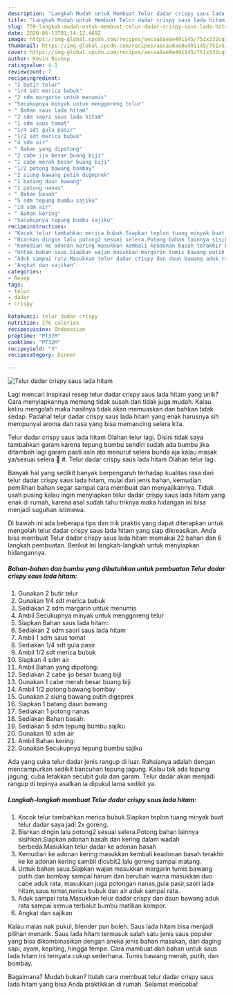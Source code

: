 ```yaml
---
description: "Langkah Mudah untuk Membuat Telur dadar crispy saus lada hitam, Enak"
title: "Langkah Mudah untuk Membuat Telur dadar crispy saus lada hitam, Enak"
slug: 759-langkah-mudah-untuk-membuat-telur-dadar-crispy-saus-lada-hitam-enak
date: 2020-06-13T01:14:12.469Z
image: https://img-global.cpcdn.com/recipes/aecaa8ae8e491145/751x532cq70/telur-dadar-crispy-saus-lada-hitam-foto-resep-utama.jpg
thumbnail: https://img-global.cpcdn.com/recipes/aecaa8ae8e491145/751x532cq70/telur-dadar-crispy-saus-lada-hitam-foto-resep-utama.jpg
cover: https://img-global.cpcdn.com/recipes/aecaa8ae8e491145/751x532cq70/telur-dadar-crispy-saus-lada-hitam-foto-resep-utama.jpg
author: Kevin Bishop
ratingvalue: 4.1
reviewcount: 7
recipeingredient:
- "2 butir telur"
- "1/4 sdt merica bubuk"
- "2 sdm margarin untuk menumis"
- "Secukupnya minyak untuk menggoreng telur"
- " Bahan saus lada hitam"
- "2 sdm saori saus lada hitam"
- "1 sdm saus tomat"
- "1/4 sdt gula pasir"
- "1/2 sdt merica bubuk"
- "4 sdm air"
- " Bahan yang dipotong"
- "2 cabe ijo besar buang biji"
- "1 cabe merah besar buang biji"
- "1/2 potong bawang bombay"
- "2 siung bawang putih digeprek"
- "1 batang daun bawang"
- "1 potong nanas"
- " Bahan basah"
- "5 sdm tepung bumbu sajiku"
- "10 sdm air"
- " Bahan kering"
- "Secukupnya tepung bumbu sajiku"
recipeinstructions:
- "Kocok telur tambahkan merica bubuk.Siapkan teplon tuang minyak buat telur dadar saya jadi 2x goreng."
- "Biarkan dingin lalu potong2 sesuai selera.Potong bahan lainnya sisihkan.Siapkan adonan basah dan kering dalam wadah berbeda.Masukkan telur dadar ke adonan basah"
- "Kemudian ke adonan kering masukkan kembali keadonan basah terakhir ke ke adonan kering sambil dicubit2 lalu goreng sampai matang."
- "Untuk bahan saus.Siapkan wajan masukkan margarin tumis bawang putih dan bombay sampai harum dan berubah warna masukkan duo cabe aduk rata, masukkan juga potongan nanas,gula pasir,saori lada hitam,saus tomat,nerica bubuk dan air aduk sampai rata."
- "Aduk sampai rata.Masukkan telur dadar crispy dan daun bawang aduk rata sampai semua terbalut bumbu matikan kompor."
- "Angkat dan sajikan"
categories:
- Resep
tags:
- telur
- dadar
- crispy

katakunci: telur dadar crispy 
nutrition: 276 calories
recipecuisine: Indonesian
preptime: "PT37M"
cooktime: "PT32M"
recipeyield: "3"
recipecategory: Dinner

---
```



![Telur dadar crispy saus lada hitam](https://img-global.cpcdn.com/recipes/aecaa8ae8e491145/751x532cq70/telur-dadar-crispy-saus-lada-hitam-foto-resep-utama.jpg)

Lagi mencari inspirasi resep telur dadar crispy saus lada hitam yang unik? Cara menyiapkannya memang tidak susah dan tidak juga mudah. Kalau keliru mengolah maka hasilnya tidak akan memuaskan dan bahkan tidak sedap. Padahal telur dadar crispy saus lada hitam yang enak harusnya sih mempunyai aroma dan rasa yang bisa memancing selera kita.

Telur dadar crispy saus lada hitam Olahan telur lagi. Disini tidak saya tambahkan garam karena tepung bumbu sendiri sudah ada bumbu jika ditambah lagi garam pasti asin ato menurut selera bunda aja kalau masak ya/sesuai selera 🥰 #. Telur dadar crispy saus lada hitam Olahan telur lagi.

Banyak hal yang sedikit banyak berpengaruh terhadap kualitas rasa dari telur dadar crispy saus lada hitam, mulai dari jenis bahan, kemudian pemilihan bahan segar sampai cara membuat dan menyajikannya. Tidak usah pusing kalau ingin menyiapkan telur dadar crispy saus lada hitam yang enak di rumah, karena asal sudah tahu triknya maka hidangan ini bisa menjadi suguhan istimewa.


Di bawah ini ada beberapa tips dan trik praktis yang dapat diterapkan untuk mengolah telur dadar crispy saus lada hitam yang siap dikreasikan. Anda bisa membuat Telur dadar crispy saus lada hitam memakai 22 bahan dan 6 langkah pembuatan. Berikut ini langkah-langkah untuk menyiapkan hidangannya.

<!--inarticleads1-->

##### Bahan-bahan dan bumbu yang dibutuhkan untuk pembuatan Telur dadar crispy saus lada hitam:

1. Gunakan 2 butir telur
1. Gunakan 1/4 sdt merica bubuk
1. Sediakan 2 sdm margarin untuk menumis
1. Ambil Secukupnya minyak untuk menggoreng telur
1. Siapkan  Bahan saus lada hitam:
1. Sediakan 2 sdm saori saus lada hitam
1. Ambil 1 sdm saus tomat
1. Sediakan 1/4 sdt gula pasir
1. Ambil 1/2 sdt merica bubuk
1. Siapkan 4 sdm air
1. Ambil  Bahan yang dipotong:
1. Sediakan 2 cabe ijo besar buang biji
1. Gunakan 1 cabe merah besar buang biji
1. Ambil 1/2 potong bawang bombay
1. Gunakan 2 siung bawang putih digeprek
1. Siapkan 1 batang daun bawang
1. Sediakan 1 potong nanas
1. Sediakan  Bahan basah:
1. Sediakan 5 sdm tepung bumbu sajiku
1. Gunakan 10 sdm air
1. Ambil  Bahan kering:
1. Gunakan Secukupnya tepung bumbu sajiku


Ada yang suka telur dadar jenis rangup di luar. Rahsianya adalah dengan mencampurkan sedikit bancuhan tepung jagung. Kalau tak ada tepung jagung, cuba letakkan secubit gula dan garam. Telur dadar akan menjadi rangup di tepinya asalkan ia dipukul lama sedikit ya. 

<!--inarticleads2-->

##### Langkah-langkah membuat Telur dadar crispy saus lada hitam:

1. Kocok telur tambahkan merica bubuk.Siapkan teplon tuang minyak buat telur dadar saya jadi 2x goreng.
1. Biarkan dingin lalu potong2 sesuai selera.Potong bahan lainnya sisihkan.Siapkan adonan basah dan kering dalam wadah berbeda.Masukkan telur dadar ke adonan basah
1. Kemudian ke adonan kering masukkan kembali keadonan basah terakhir ke ke adonan kering sambil dicubit2 lalu goreng sampai matang.
1. Untuk bahan saus.Siapkan wajan masukkan margarin tumis bawang putih dan bombay sampai harum dan berubah warna masukkan duo cabe aduk rata, masukkan juga potongan nanas,gula pasir,saori lada hitam,saus tomat,nerica bubuk dan air aduk sampai rata.
1. Aduk sampai rata.Masukkan telur dadar crispy dan daun bawang aduk rata sampai semua terbalut bumbu matikan kompor.
1. Angkat dan sajikan


Kalau malas nak pukul, blender pun boleh. Saus lada hitam bisa menjadi pilihan menarik. Saus lada hitam termasuk salah satu jenis saus populer yang bisa dikombinasikan dengan aneka jenis bahan masakan, dari daging sapi, ayam, kepiting, hingga tempe. Cara mambuat dan bahan untuk saus lada hitam ini ternyata cukup sederhana. Tumis bawang merah, putih, dan bombay. 

Bagaimana? Mudah bukan? Itulah cara membuat telur dadar crispy saus lada hitam yang bisa Anda praktikkan di rumah. Selamat mencoba!
